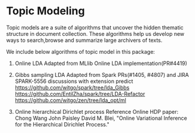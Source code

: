 # Topic Modeling
Topic models are a suite of algorithms that uncover the hidden thematic structure in document collection. These algorithms help us develop new ways to search,browse and summarize large archivers of texts.

We include below algorithms of topic model in this package:
1) Online LDA
   Adapted from MLlib Online LDA implementation(PR#4419)

2) Gibbs sampling LDA
   Adapted from Spark PRs(#1405, #4807) and JIRA SPARK-5556 discussions with extension predict
   https://github.com/witgo/spark/tree/lda_Gibbs
   https://github.com/EntilZha/spark/tree/LDA-Refactor
   https://github.com/witgo/zen/tree/lda_opt/ml

3) Online hierarchical Dirichlet process
   Reference Online HDP paper: 
    Chong Wang John Paisley David M. Blei, "Online Variational Inference for the Hierarchical Dirichlet Process." 
      
